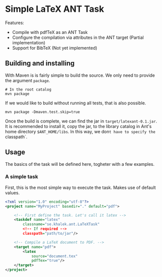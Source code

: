 Simple LaTeX ANT Task
==============

Features:

 * Compile with pdfTeX as an ANT Task 
 * Configure the compilation via attributes in the ANT target (Partial implementation)
 * Support for BibTeX (Not yet implemented)

## Building and installing

With Maven is is fairly simple to build the source. We only need to provide the argument ```package```.

```
# In the root catalog
mvn package
```
If we would like to build without running all tests, that is also possible.

```
mvn package -Dmaven.test.skip=true
``` 
Once the build is complete, we can find the jar in `target/latexant-0.1.jar`. It is recommended to install it, copy the jar, to the library catalog in Ant's home directory `$ANT_HOME/libs`. In this way, we don`t have to specify the `classpath`. 

## Usage

The basics of the task will be defined here, togheter with a few examples.

### A simple task

First, this is the most simple way to execute the task. Makes use of default values.

```xml
<?xml version="1.0" encoding="utf-8"?>
<project name="MyProject" basedir="." default="pdf">

	<!-- First define the task. Let's call it latex -->
	<taskdef name="latex"
		classname="se.khalek.ant.LaTeXTask"
		<!-- If required -->
		classpath="path/to/jar"/>

	<!-- Compile a LaTeX document to PDF. -->
	<target name="pdf">
		<latex
			source="document.tex"
			pdfTex="true"/>
	</target>
</project>
```
